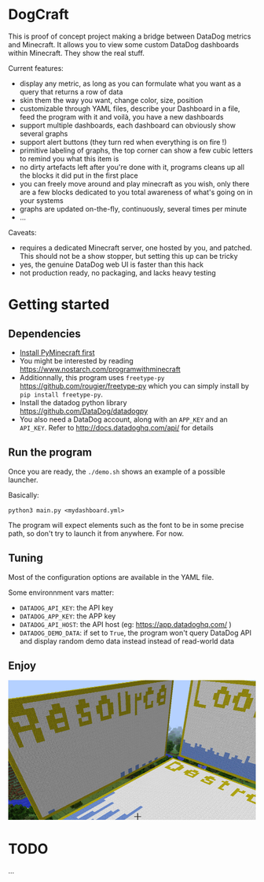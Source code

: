 # DogCraft

This is proof of concept project making a bridge between DataDog metrics and Minecraft.
It allows you to view some custom DataDog dashboards within Minecraft. They show the real stuff.

Current features:

- display any metric, as long as you can formulate what you want as a query that returns a row of data
- skin them the way you want, change color, size, position
- customizable through YAML files, describe your Dashboard in a file, feed the program with it and voilà, you have a new dashboards
- support multiple dashboards, each dashboard can obviously show several graphs
- support alert buttons (they turn red when everything is on fire !)
- primitive labeling of graphs, the top corner can show a few cubic letters to remind you what this item is
- no dirty artefacts left after you're done with it, programs cleans up all the blocks it did put in the first place
- you can freely move around and play minecraft as you wish, only there are a few blocks dedicated to you total awareness of what's going on in your systems
- graphs are updated on-the-fly, continuously, several times per minute
- ...

Caveats:

- requires a dedicated Minecraft server, one hosted by you, and patched. This should not be a show stopper, but setting this up can be tricky
- yes, the genuine DataDog web UI is faster than this hack
- not production ready, no packaging, and lacks heavy testing

# Getting started

## Dependencies

* [Install PyMinecraft first](setup/README.md)
* You might be interested by reading https://www.nostarch.com/programwithminecraft
* Additionnally, this program uses `freetype-py` https://github.com/rougier/freetype-py which you can simply install by `pip install freetype-py`.
* Install the datadog python library https://github.com/DataDog/datadogpy
* You also need a DataDog account, along with an `APP_KEY` and an `API_KEY`. Refer to http://docs.datadoghq.com/api/ for details

## Run the program

Once you are ready, the `./demo.sh` shows an example of a possible launcher.

Basically:

```
python3 main.py <mydashboard.yml>
```

The program will expect elements such as the font to be in some precise path, so don't try to launch it from anywhere. For now.

## Tuning

Most of the configuration options are available in the YAML file.

Some environnment vars matter:

- `DATADOG_API_KEY`: the API key
- `DATADOG_APP_KEY`: the APP key
- `DATADOG_API_HOST`: the API host (eg: https://app.datadoghq.com/ )
- `DATADOG_DEMO_DATA`: if set to `True`, the program won't query DataDog API and display random demo data instead instead of read-world data

## Enjoy

![A typical screen capture](media/capture.jpg?raw=true "DogCraft screen capture")

# TODO

...
